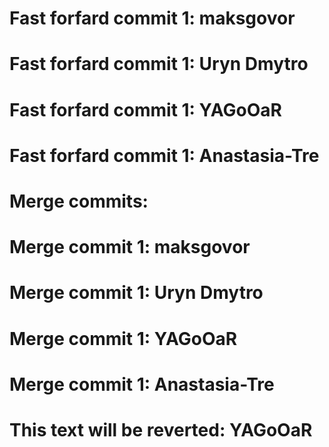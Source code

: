 # Fast forfard commit 1: maksgovor

# Fast forfard commit 1: Uryn Dmytro

# Fast forfard commit 1: YAGoOaR

# Fast forfard commit 1: Anastasia-Tre

# Merge commits:

# Merge commit 1: maksgovor

# Merge commit 1: Uryn Dmytro

# Merge commit 1: YAGoOaR

# Merge commit 1: Anastasia-Tre

# This text will be reverted: YAGoOaR
